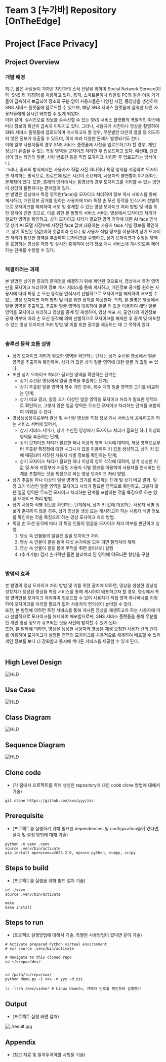 # Team 3 [누가바] Repository [OnTheEdge]

# Project [Face Privacy]

## Project Overview
### 개발 배경
최근, 많은 사람들이 가까운 지인과의 소식 전달을 위하여 Social Network Service(이하 'SNS'라 지칭함)를 이용하고 있다. 특히, 스마트폰이나 타블릿 PC와 같은 이동 기기들이 급속하게 보급되어 장소의 구분 없이 사용자들은 다양한 사진, 동영상을 생성하여 SNS 서비스 플랫폼에 업로드할 수 있으며, 해당 SNS 서비스 플랫폼에 접속한 다른 사용자들에게 실시간 배포할 수 있게 되었다. <br>
이와 같이, 실시간으로 정보를 송수신할 수 있는 SNS 서비스 플랫폼의 폭발적인 확산에 따라 정보의 확산이 급속히 이뤄지고 있다. 그러나, 사용자가 사진이나 영상을 촬영하여 SNS 서비스 플랫폼에 업로드하여 게시하고자 할 경우, 무분별한 타인의 얼굴 등 의도하지 않은 정보가 유출될 수 있으며, 이에 따라 다양한 문제가 발생되기도 한다. <br>
이에 일부 사용자들의 경우 SNS 서비스 플랫폼에 사진을 업로드하고자 할 경우, 개인 정보가 유출될 수 있는 특정 영역을 모자이크 처리한 후 업로드하고 있다. 예컨대, 관련성이 없는 타인의 얼굴, 차량 번호판 등을 직접 모자이크 처리한 후 업로드하는 방식이다. <br>
그러나, 종래의 방식에서는 사용자가 직접 사진 하나하나 특정 영역을 지정하여 모자이크 처리하는 방식으로, 업로드에 많은 시간이 소요되며, 사용자의 불편함이 야기된다는 문제점이 있다. 또한, 종래의 방식에서는 동영상의 경우 모자이크를 처리할 수 있는 방안이 상당히 불편하다는 문제점이 있다. <br>
본 발명은 영상에서 특정 영역만(face)을 모자이크 처리하여 정보 게시 서비스를 통해 게시하고, 개인정보 공개를 원하는 사용자에 따라 특정 손 모션 동작을 인식시켜 선별적으로 모자이크를 해제하여 배포 및 중계할 수 있는 영상 모자이크 처리 방법 및 이를 위한 장치에 관한 것으로, 이를 위한 본 발명의 서비스 서버는 영상에서 모자이크 처리가 필요한 영역을 확인하고, 상기 모자이크 처리가 필요한 영역 각각에 대한 AI face 인식 및 상기 AI 모델 저장부에 저장된 face 값에 대응하는 사용자 face 식별 정보를 확인하고, 상기 확인된 킷값(이하 킷값이라 한다.) 및 사용자 식별 정보를 이용하여 상기 모자이크 처리가 필요한 영역을 추출하여 모자이크를 수행하고, 상기 모자이크가 수행된 영역을 포함하는 영상을 저장 및 실시간 중계하여 상기 정보 게시 서비스에 게시되도록 제어하는 단계를 수행할 수 있다.<br><br>

### 해결하려는 과제
본 발명은 상기한 종래의 문제점을 해결하기 위해 제안된 것으로서, 영상에서 특정 영역만을 모자이크 처리하여 정보 게시 서비스를 통해 게시하고, 개인정보 공개를 원하는 사용자에 따라 특정 손 모션 동작을 인식시켜 선별적으로 모자이크를 해제하여 배포할 수 있는 영상 모자이크 처리 방법 및 이를 위한 장치를 제공한다. 특히, 본 발명은 영상에서 얼굴 영역을 추출하고, 추출된 얼굴 영역에 대응하여 얼굴 키 값을 이용하여 해당 얼굴 영역을 모자이크 처리하고 영상을 중계 및 재생하며, 영상 배포 시, 출연자의 개인정보 공개 여부에 따라 손 모션 동작에 의해 선별적으로 모자이크를 해제한 후 중계 및 배포할 수 있는 영상 모자이크 처리 방법 및 이를 위한 장치를 제공하는 데 그 목적이 있다.<br><br>

### 솔루션 동작 흐름 설명
* 상기 모자이크 처리가 필요한 영역을 확인하는 단계는 상기 수신된 영상에서 얼굴 영역을 추출하여 확인하며, 상기 키 값은 상기 얼굴 영역에 대한 얼굴 키 값일 수 있다.
* 또한 상기 모자이크 처리가 필요한 영역을 확인하는 단계는
  - 상기 수신된 영상에서 얼굴 영역을 추출하는 단계;
  - 상기 추출된 얼굴 영역이 복수 개인 경우, 복수 개의 얼굴 영역의 크기를 비교하는 단계;
  - 상기 비교 결과, 일정 크기 이상인 얼굴 영역을 모자이크 처리가 필요한 영역으로 확인하고, 그렇지 않은 얼굴 영역은 무조건 모자이크 처리하는 단계를 포함하여 이뤄질 수 있다
* 영상생성장치로부터 발신 및 수신된 영상을 특정 정보 게시 서비스에 공유하고자 하는 서비스 서버에 있어서,
  - 상기 서비스 서버가, 상기 수신된 영상에서 모자이크 처리가 필요한 하나 이상의 영역을 추출하는 단계;
  - 상기 모자이크 처리가 필요한 하나 이상의 영역 각각에 대하여, 해당 영역으로부터 추출된 특징점에 대한 시그니처 값을 이용하여 키 값을 생성하고, 상기 키 값에 매핑되어 저장된 사용자 식별 정보를 확인하는 단계;
  - 상기 모자이크 처리가 필요한 하나 이상의 영역 각각에 대하여, 상기 생성한 키 값 및 AI에 저장부에 저장된 사용자 식별 정보를 이용하여 사용자를 인식하는 단계를 포함하는 것을 특징으로 하는 영상 모자이크 처리 방법.
* 상기 추출된 하나 이상의 얼굴 영역의 크기를 비교하는 단계 및 상기 비교 결과, 일정 크기 이상인 얼굴 영역을 모자이크 처리가 필요한 영역으로 확인하고, 그렇지 않은 얼굴 영역은 무조건 모자이크 처리하는 단계를 포함하는 것을 특징으로 하는 영상 모자이크 처리 방법.
* 상기 사용자 식별 정보를 확인하는 단계에서, 상기 키 값에 대응하는 사용자 식별 정보가 존재하지 않을 경우, 상기 영상을 생성 또는 게시하고자 하는 사용자 식별 정보를 확인하는 것을 특징으로 하는 영상 모자이크 처리 방법.
* 특정 손 모션 동작에 따라 각 특정 인물의 얼굴을 모자이크 처리 여부를 판단하고 실행
  1. 영상 속 인물들의 얼굴은 일괄 모자이크 처리
  2. 영상 속 인물이 팔을 들어 다섯 손가락을 모두 펴면 블러처리 해제
  3. 영상 속 인물이 팔을 들어 주먹을 쥐면 블러처리 실행
  4. (추가기능) 검지 손가락만 들면 블러처리 된 영역에 이모티콘 형상을 구현
<br><br>
### 발명의 효과
본 발명의 영상 모자이크 처리 방법 및 이를 위한 장치에 의하면, 영상을 생성한 영상생성장치가 생성된 영상을 특정 서비스를 통해 게시하여 배포하고자 할 경우, 영상에서 특정 영역만을 모자이크 처리하여 업로드할 수 있어 사용자가 직접 영역 하나하나를 지정하여 모자이크를 처리할 필요가 없어 사용자의 편의성이 높아질 수 있다.<br>
또한, 본 발명에 의하면 특정 서비스를 통해 게시된 영상을 재생하고자 하는 사용자에 따라 선별적으로 모자이크를 해제하여 배포함으로써, SNS 서비스 플랫폼을 통해 무분별한 개인 영상 정보가 유포되는 것을 사전에 방지할 수 있게 된다.<br>
또한, 본 발명에 의하면, 영상을 생성한 사용자와 영상을 재생 요청한 사용자 간의 관계를 이용하여 모자이크가 설정된 영역의 모자이크를 차등적으로 해제하여 배포할 수 있어 개인 정보를 보다 더 강화함과 동시에 색다른 서비스를 제공할 수 있게 된다.<br><br>

## High Level Design

![HLD](https://github.com/Team-Intel-Edge-AI/OnTheEdge/blob/main/doc/HLD.png)


## Use Case

![HLD](https://github.com/Team-Intel-Edge-AI/OnTheEdge/blob/main/doc/UseCase.png)


## Class Diagram

![HLD](https://github.com/Team-Intel-Edge-AI/OnTheEdge/blob/main/doc/PlantUML_Class_Diagram.png)


## Sequence Diagram

![HLD](https://github.com/Team-Intel-Edge-AI/OnTheEdge/blob/main/doc/PlantUML_Sequence_Diagram.png)


## Clone code

* (각 팀에서 프로젝트를 위해 생성한 repository에 대한 code clone 방법에 대해서 기술)

```shell
git clone https://github.com/xxx/yyy/zzz
```

## Prerequisite

* (프로잭트를 실행하기 위해 필요한 dependencies 및 configuration들이 있다면, 설치 및 설정 방법에 대해 기술)

```shell
python -m venv .venv
source .venv/bin/activate
pip install openvino==2023.2.0, opencv-python, numpy, scipy
```

## Steps to build

* (프로젝트를 실행을 위해 빌드 절차 기술)

```shell
cd ~/xxxx
source .venv/bin/activate

make
make install
```

## Steps to run

* (프로젝트 실행방법에 대해서 기술, 특별한 사용방법이 있다면 같이 기술)

```shell
# Activate prepared Python virtual environment
# ex) source .venv/bin/activate

# Navigate to this cloned repo
cd ~/<repo>/dev/


cd /path/to/repo/xxx/
python demo.py -i xxx -m yyy -d zzz

ls -ltrh /dev/video* # Linux Ubuntu, 카메라 번호를 확인하여 실행한다
```

## Output

* (프로젝트 실행 화면 캡쳐)

![./result.jpg](./result.jpg)

## Appendix

* (참고 자료 및 알아두어야할 사항들 기술)
